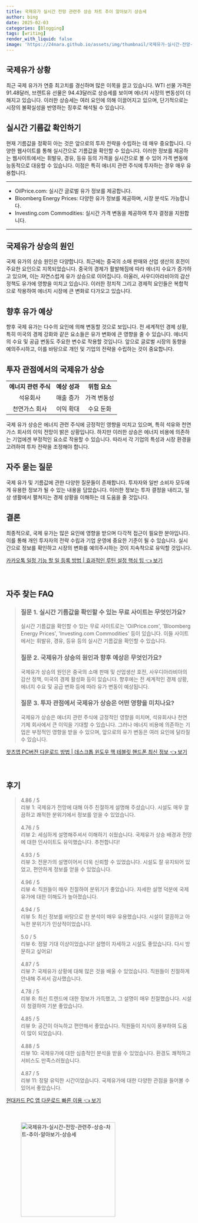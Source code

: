 ```yaml
---
title: 국제유가 실시간 전망 관련주 상승 차트 추이 알아보기 상승세
author: bing
date: 2025-02-03
categories: [Blogging]
tags: [writing]
render_with_liquid: false
image: 'https://24nara.github.io/assets/img/thumbnail/국제유가-실시간-전망-관련주-상승-차트-추이-알아보기-상승세.webp'
---
```



<h2 id='국제유가상황'>국제유가 상황</h2>

<p>최근 국제 유가가 연중 최고치를 경신하며 많은 이목을 끌고 있습니다. WTI 선물 가격은 91.48달러, 브렌트유 선물은 94.43달러로 상승세를 보이며 에너지 시장의 변동성이 더해지고 있습니다. 이러한 상승세는 여러 요인에 의해 이끌어지고 있으며, 단기적으로는 시장의 불확실성을 반영하는 징후로 해석될 수 있습니다.</p>

<h2 id='실시간기름값'>실시간 기름값 확인하기</h2>

<p>현재 기름값을 정확히 아는 것은 앞으로의 투자 전략을 수립하는 데 매우 중요합니다. 다양한 웹사이트를 통해 실시간으로 기름값을 확인할 수 있습니다. 이러한 정보를 제공하는 웹사이트에서는 휘발유, 경유, 등유 등의 가격을 실시간으로 볼 수 있어 가격 변동에 능동적으로 대응할 수 있습니다. 이점은 특히 에너지 관련 주식에 투자하는 경우 매우 유용합니다.</p>

<hr />

<ul>
    <li>OilPrice.com: 실시간 글로벌 유가 정보를 제공합니다.</li>
    <li>Bloomberg Energy Prices: 다양한 유가 정보를 제공하며, 시장 분석도 가능합니다.</li>
    <li>Investing.com Commodities: 실시간 가격 변동을 제공하여 투자 결정을 지원합니다.</li>
</ul>

<hr />

<h2 id='유가상승원인'>국제유가 상승의 원인</h2>

<p>국제 유가의 상승 원인은 다양합니다. 최근에는 중국의 소매 판매와 산업 생산의 호전이 주요한 요인으로 지목되었습니다. 중국의 경제가 활발해짐에 따라 에너지 수요가 증가하고 있으며, 이는 자연스럽게 유가 상승으로 이어집니다. 아울러, 사우디아라비아의 감산 정책도 유가에 영향을 미치고 있습니다. 이러한 정치적 그리고 경제적 요인들은 복합적으로 작용하여 에너지 시장에 큰 변화로 다가오고 있습니다.</p>

<h2 id='향후유가예측'>향후 유가 예상</h2>

<p>향후 국제 유가는 다수의 요인에 의해 변동할 것으로 보입니다. 전 세계적인 경제 상황, 특히 미국의 경제 강화와 같은 요소들은 유가 변화에 큰 영향을 줄 수 있습니다. 에너지의 수요 및 공급 변동도 주요한 변수로 작용할 것입니다. 앞으로 글로벌 시장의 동향을 예의주시하고, 이를 바탕으로 개인 및 기업의 전략을 수립하는 것이 중요합니다.</p>

<h2 id='투자관점'>투자 관점에서의 국제유가 상승</h2>

<table>
    <tr>
        <td style="text-align: center; height: 17px;"><b>에너지 관련 주식</b></td>
        <td style="text-align: center; height: 17px;"><b>예상 성과</b></td>
        <td style="text-align: center; height: 17px;"><b>위험 요소</b></td>
    </tr>
    <tr>
        <td style="text-align: center; height: 17px;">석유회사</td>
        <td style="text-align: center; height: 17px;">매출 증가</td>
        <td style="text-align: center; height: 17px;">가격 변동성</td>
    </tr>
    <tr>
        <td style="text-align: center; height: 17px;">천연가스 회사</td>
        <td style="text-align: center; height: 17px;">이익 확대</td>
        <td style="text-align: center; height: 17px;">수요 둔화</td>
    </tr>
</table>

<p>국제 유가 상승은 에너지 관련 주식에 긍정적인 영향을 미치고 있으며, 특히 석유와 천연가스 회사의 이익 전망이 밝은 상황입니다. 하지만 이러한 상승은 에너지 비용에 의존하는 기업에겐 부정적인 요소로 작용할 수 있습니다. 따라서 각 기업의 특성과 시장 환경을 고려하여 투자 전략을 조정해야 합니다.</p>

<h2 id='자주묻는질문'>자주 묻는 질문</h2>

<p>국제 유가 및 기름값에 관한 다양한 질문들이 존재합니다. 투자자와 일반 소비자 모두에게 유용한 정보가 될 수 있는 내용을 담았습니다. 이러한 정보는 투자 결정을 내리고, 일상 생활에서 펼쳐지는 경제 상황을 이해하는 데 도움을 줄 것입니다.</p>

<h2 id='결론'>결론</h2>

<p>최종적으로, 국제 유가는 많은 요인에 영향을 받으며 다각적 접근이 필요한 분야입니다. 이를 통해 개인 투자자의 전략 수립과 기업 운영에 중요한 기준이 될 수 있습니다. 실시간으로 정보를 확인하고 시장의 변화를 예의주시하는 것이 지속착으로 유익할 것입니다.</p>


<p><a class="click-button" title="카카오톡 일정 기능 할 일 등록 방법 | 효과적인 루틴 설정 핵심 팁" href="https://24nara.github.io/posts/%EC%B9%B4%EC%B9%B4%EC%98%A4%ED%86%A1-%EC%9D%BC%EC%A0%95-%EA%B8%B0%EB%8A%A5-%ED%95%A0-%EC%9D%BC-%EB%93%B1%EB%A1%9D-%EB%B0%A9%EB%B2%95-%ED%9A%A8%EA%B3%BC%EC%A0%81%EC%9D%B8-%EB%A3%A8%ED%8B%B4-%EC%84%A4%EC%A0%95-%ED%95%B5%EC%8B%AC-%ED%8C%81/" rel="dofollow">카카오톡 일정 기능 할 일 등록 방법 | 효과적인 루틴 설정 핵심 팁 👈 보기</a></p><br>
<h2 id='자주_찾는_FAQ'>자주 찾는 FAQ</h2>
<div itemscope="" itemtype="https://schema.org/FAQPage"> 
<blockquote> 
<div itemscope="" itemprop="mainEntity" itemtype="https://schema.org/Question"> 
<h3 itemprop="name">질문 1. 실시간 기름값을 확인할 수 있는 무료 사이트는 무엇인가요?</h3> 
<div itemscope="" itemprop="acceptedAnswer" itemtype="https://schema.org/Answer"> 
<span itemprop="text"> 
<p>실시간 기름값을 확인할 수 있는 무료 사이트로는 'OilPrice.com', 'Bloomberg Energy Prices', 'Investing.com Commodities' 등이 있습니다. 이들 사이트에서는 휘발유, 경유, 등유 등의 실시간 기름값을 확인할 수 있습니다.</p> 
</span> 
</div> 
</div> 

<div itemscope="" itemprop="mainEntity" itemtype="https://schema.org/Question"> 
<h3 itemprop="name">질문 2. 국제유가 상승의 원인과 향후 예상은 무엇인가요?</h3> 
<div itemscope="" itemprop="acceptedAnswer" itemtype="https://schema.org/Answer"> 
<span itemprop="text"> 
<p>국제유가 상승의 원인은 중국의 소매 판매 및 산업생산 호전, 사우디아라비아의 감산 정책, 미국의 경제 활성화 등이 있습니다. 향후에는 전 세계적인 경제 상황, 에너지 수요 및 공급 변화 등에 따라 유가 변동이 예상됩니다.</p> 
</span> 
</div> 
</div> 

<div itemscope="" itemprop="mainEntity" itemtype="https://schema.org/Question"> 
<h3 itemprop="name">질문 3. 투자 관점에서 국제유가 상승은 어떤 영향을 미치나요?</h3> 
<div itemscope="" itemprop="acceptedAnswer" itemtype="https://schema.org/Answer"> 
<span itemprop="text"> 
<p>국제유가 상승은 에너지 관련 주식에 긍정적인 영향을 미치며, 석유회사나 천연기체 회사에서 큰 이익을 기대할 수 있습니다. 그러나 에너지 비용에 의존하는 기업은 부정적인 영향을 받을 수 있으며, 앞으로의 유가 변동은 여러 요인에 달라질 수 있습니다.</p> 
</span> 
</div> 
</div> 
</blockquote> 
</div>
<p><a class="click-button" title="왓츠앱 PC버전 다운로드 방법 | 데스크톱 윈도우 맥 테블릿 핸드폰 최신 정보" href="https://24nara.github.io/posts/%EC%99%93%EC%B8%A0%EC%95%B1-PC%EB%B2%84%EC%A0%84-%EB%8B%A4%EC%9A%B4%EB%A1%9C%EB%93%9C-%EB%B0%A9%EB%B2%95-%EB%8D%B0%EC%8A%A4%ED%81%AC%ED%86%B1-%EC%9C%88%EB%8F%84%EC%9A%B0-%EB%A7%A5-%ED%85%8C%EB%B8%94%EB%A6%BF-%ED%95%B8%EB%93%9C%ED%8F%B0-%EC%B5%9C%EC%8B%A0-%EC%A0%95%EB%B3%B4/" rel="dofollow">왓츠앱 PC버전 다운로드 방법 | 데스크톱 윈도우 맥 테블릿 핸드폰 최신 정보 👈 보기</a></p><br>
<h2 id='후기'>후기</h2>
<div itemscope itemtype="https://schema.org/Product">
  <blockquote>
  <div itemprop="review" itemscope itemtype="https://schema.org/Review">
      <div itemprop="reviewRating" itemscope itemtype="https://schema.org/Rating"> <span itemprop="ratingValue">4.86</span> / <span itemprop="bestRating">5</span> </div>
      <span itemprop="reviewBody">리뷰 1: 국제유가 전망에 대해 아주 친절하게 설명해 주셨습니다. 시설도 매우 깔끔하고 쾌적한 분위기에서 정보를 얻을 수 있었습니다.</span>
  </div>
  <br>
  <div itemprop="review" itemscope itemtype="https://schema.org/Review">
      <div itemprop="reviewRating" itemscope itemtype="https://schema.org/Rating"> <span itemprop="ratingValue">4.76</span> / <span itemprop="bestRating">5</span> </div>
      <span itemprop="reviewBody">리뷰 2: 세심하게 설명해주셔서 이해하기 쉬웠습니다. 국제유가 상승 배경과 전망에 대한 인사이트도 유익했습니다. 추천합니다!</span>
  </div>
  <br>
  <div itemprop="review" itemscope itemtype="https://schema.org/Review">
      <div itemprop="reviewRating" itemscope itemtype="https://schema.org/Rating"> <span itemprop="ratingValue">4.93</span> / <span itemprop="bestRating">5</span> </div>
      <span itemprop="reviewBody">리뷰 3: 전문가의 설명이어서 더욱 신뢰할 수 있었습니다. 시설도 잘 유지되어 있었고, 편안하게 정보를 얻을 수 있었습니다.</span>
  </div>
  <br>
  <div itemprop="review" itemscope itemtype="https://schema.org/Review">
      <div itemprop="reviewRating" itemscope itemtype="https://schema.org/Rating"> <span itemprop="ratingValue">4.96</span> / <span itemprop="bestRating">5</span> </div>
      <span itemprop="reviewBody">리뷰 4: 직원들이 매우 친절하여 분위기가 좋았습니다. 자세한 설명 덕분에 국제유가에 대한 이해도가 높아졌습니다.</span>
  </div>
  <br>
  <div itemprop="review" itemscope itemtype="https://schema.org/Review">
      <div itemprop="reviewRating" itemscope itemtype="https://schema.org/Rating"> <span itemprop="ratingValue">4.94</span> / <span itemprop="bestRating">5</span> </div>
      <span itemprop="reviewBody">리뷰 5: 최신 정보를 바탕으로 한 분석이 매우 유용했습니다. 시설이 깔끔하고 아늑한 분위기가 인상적이었습니다.</span>
  </div>
  <br>
  <div itemprop="review" itemscope itemtype="https://schema.org/Review">
      <div itemprop="reviewRating" itemscope itemtype="https://schema.org/Rating"> <span itemprop="ratingValue">5.0</span> / <span itemprop="bestRating">5</span> </div>
      <span itemprop="reviewBody">리뷰 6: 정말 기대 이상이었습니다! 설명이 자세하고 시설도 좋았습니다. 다시 방문하고 싶어요!</span>
  </div>
  <br>
  <div itemprop="review" itemscope itemtype="https://schema.org/Review">
      <div itemprop="reviewRating" itemscope itemtype="https://schema.org/Rating"> <span itemprop="ratingValue">4.87</span> / <span itemprop="bestRating">5</span> </div>
      <span itemprop="reviewBody">리뷰 7: 국제유가 상황에 대해 많은 것을 배울 수 있었습니다. 직원들이 친절하게 안내해 주셔서 감사했습니다.</span>
  </div>
  <br>
  <div itemprop="review" itemscope itemtype="https://schema.org/Review">
      <div itemprop="reviewRating" itemscope itemtype="https://schema.org/Rating"> <span itemprop="ratingValue">4.78</span> / <span itemprop="bestRating">5</span> </div>
      <span itemprop="reviewBody">리뷰 8: 최신 트렌드에 대한 정보가 가득했고, 그 설명이 매우 친절했습니다. 시설이 청결하여 기분 좋았습니다.</span>
  </div>
  <br>
  <div itemprop="review" itemscope itemtype="https://schema.org/Review">
      <div itemprop="reviewRating" itemscope itemtype="https://schema.org/Rating"> <span itemprop="ratingValue">4.85</span> / <span itemprop="bestRating">5</span> </div>
      <span itemprop="reviewBody">리뷰 9: 공간이 아늑하고 편안해서 좋았습니다. 직원들이 지식이 풍부하여 도움이 많이 되었습니다.</span>
  </div>
  <br>
  <div itemprop="review" itemscope itemtype="https://schema.org/Review">
      <div itemprop="reviewRating" itemscope itemtype="https://schema.org/Rating"> <span itemprop="ratingValue">4.88</span> / <span itemprop="bestRating">5</span> </div>
      <span itemprop="reviewBody">리뷰 10: 국제유가에 대한 심층적인 분석을 받을 수 있었습니다. 환경도 쾌적하고 서비스도 만족스러웠습니다.</span>
  </div>
  <br>
  <div itemprop="review" itemscope itemtype="https://schema.org/Review">
      <div itemprop="reviewRating" itemscope itemtype="https://schema.org/Rating"> <span itemprop="ratingValue">4.87</span> / <span itemprop="bestRating">5</span> </div>
      <span itemprop="reviewBody">리뷰 11: 정말 유익한 시간이었습니다. 국제유가에 대한 다양한 관점을 들어볼 수 있어서 좋았습니다.</span>
  </div>
  </blockquote>
</div>
<p><a class="click-button" title="현대카드 PC 앱 다운로드 빠른 이용" href="https://24nara.github.io/posts/%ED%98%84%EB%8C%80%EC%B9%B4%EB%93%9C-PC-%EC%95%B1-%EB%8B%A4%EC%9A%B4%EB%A1%9C%EB%93%9C-%EB%B9%A0%EB%A5%B8-%EC%9D%B4%EC%9A%A9/" rel="dofollow">현대카드 PC 앱 다운로드 빠른 이용 👈 보기</a></p><br>
<figure class="image"><img src="https://24nara.github.io/assets/img/thumbnail/국제유가-실시간-전망-관련주-상승-차트-추이-알아보기-상승세.webp" alt="국제유가-실시간-전망-관련주-상승-차트-추이-알아보기-상승세" width="256" height="256"></figure>